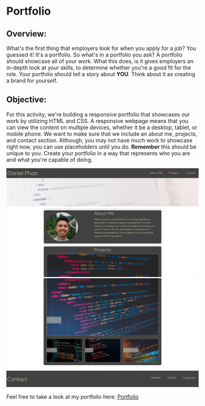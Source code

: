 # Portfolio

## Overview: 

What's the first thing that employers look for when you apply for a job? You guessed it! It's a portfolio. So what's in a portfolio you ask? A portfolio should showcase all of your work. What this does, is it gives employers an in-depth look at your skills, to determine whether you're a good fit for the role. Your portfolio should tell a story about **YOU**. Think about it as creating a brand for yourself. 

## Objective: 

For this activity, we're building a responsive portfolio that showcases our work by utilizing HTML and CSS. A responsive webpage means that you can view the content on multiple devices, whether it be a desktop, tablet, or mobile phone. We want to make sure that we include an about me, projects, and contact section. Although, you may not have much work to showcase right now, you can use placeholders until you do. **Remember** this should be unique to you. Create your portfolio in a way that represents who you are and what you're capable of doing.

![Portfolio](./assets/images/Top_Portfolio.png)
![Portfolio](./assets/images/Bottom_Portfolio.png)

Feel free to take a look at my portfolio here: [Portfolio]()



